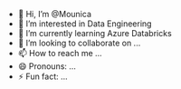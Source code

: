 - 👋 Hi, I’m @Mounica
- 👀 I’m interested in Data Engineering
- 🌱 I’m currently learning Azure Databricks
- 💞️ I’m looking to collaborate on ...
- 📫 How to reach me ...
- 😄 Pronouns: ...
- ⚡ Fun fact: ...

<!---
anicasuma/anicasuma is a ✨ special ✨ repository because its `README.md` (this file) appears on your GitHub profile.
You can click the Preview link to take a look at your changes.
--->
